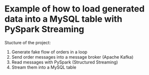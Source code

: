 # Example of how to load generated data into a MySQL table with PySpark Streaming

Stucture of the project:
1) Generate fake flow of orders in a loop
2) Send order messages into a message broker (Apache Kafka)
3) Read messages with PySpark (Structured Streaming)
4) Stream them into a MySQL table


